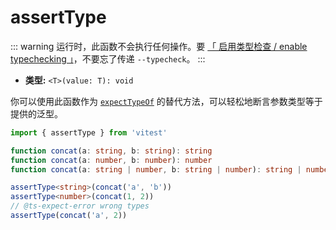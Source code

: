 # assertType

::: warning
运行时，此函数不会执行任何操作。要 [「 启用类型检查 / enable typechecking 」](/guide/testing-types#run-typechecking)，不要忘了传递 `--typecheck`。
:::

- **类型:** `<T>(value: T): void`

你可以使用此函数作为 [`expectTypeOf`](/api/expect-typeof) 的替代方法，可以轻松地断言参数类型等于提供的泛型。

```ts
import { assertType } from 'vitest'

function concat(a: string, b: string): string
function concat(a: number, b: number): number
function concat(a: string | number, b: string | number): string | number

assertType<string>(concat('a', 'b'))
assertType<number>(concat(1, 2))
// @ts-expect-error wrong types
assertType(concat('a', 2))
```

